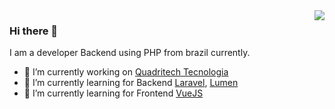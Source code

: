 <img align='right' src="https://github-readme-stats.vercel.app/api?username=yurineves92&show_icons=true&count_private=true&show_icons=true&include_all_commits=true">

### Hi there 👋

I am a developer Backend using PHP from brazil currently.

- 🔭 I’m currently working on [Quadritech Tecnologia](http://quadritech.com.br/)
- 🌱 I’m currently learning for Backend [Laravel](https://laravel.com/), [Lumen](https://lumen.laravel.com/)
- 🌱 I’m currently learning for Frontend [VueJS](https://vuejs.org/)

